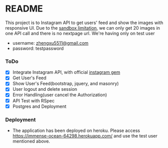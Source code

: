 # README
This project is to Instagram API to get users' feed and show the images with responsive UI. Due to the [sandbox limitation](https://instagram.com/developer/sandbox/), we can only get 20 images in one API call and there is no nextpage url. We're having only on test user
+ username: zhengxu5511@gmail.com
+ password: testpassword
 

### ToDo
- [X] Integrate Instagram API, with official [instagram gem](https://github.com/facebookarchive/instagram-ruby-gem)
- [X] Get User's Feed
- [X] Show User's Feed(bootstrap, jquery, and masonry)
- [X] User logout and delete session
- [X] Error Handling(user cancel the Authorization)
- [X] API Test with RSpec
- [X] Postgres and Deployment

### Deployment
- The application has been deployed on heroku. Please access https://immense-ocean-64298.herokuapp.com/ and use the test user mentioned above.